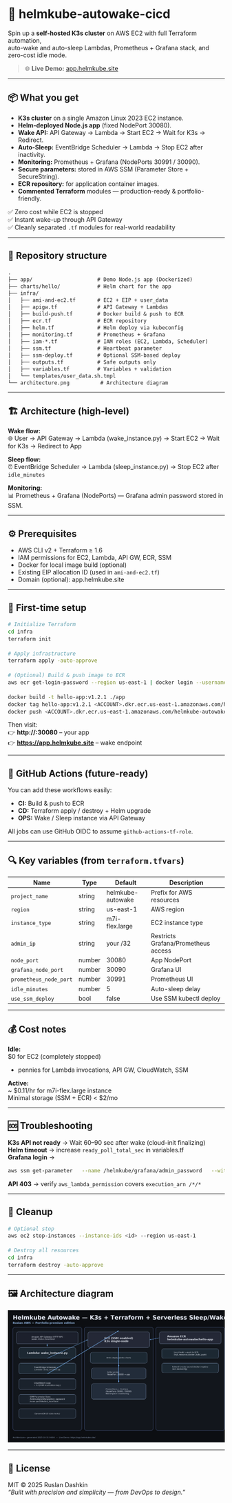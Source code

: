 # 🚀 helmkube-autowake-cicd

Spin up a **self-hosted K3s cluster** on AWS EC2 with full Terraform automation,  
auto-wake and auto-sleep Lambdas, Prometheus + Grafana stack, and zero-cost idle mode.  

> 🌐 **Live Demo:** [app.helmkube.site](https://app.helmkube.site)

---

## 📦 What you get

- **K3s cluster** on a single Amazon Linux 2023 EC2 instance.  
- **Helm-deployed Node.js app** (fixed NodePort 30080).  
- **Wake API:** API Gateway → Lambda → Start EC2 → Wait for K3s → Redirect.  
- **Auto-Sleep:** EventBridge Scheduler → Lambda → Stop EC2 after inactivity.  
- **Monitoring:** Prometheus + Grafana (NodePorts 30991 / 30090).  
- **Secure parameters:** stored in AWS SSM (Parameter Store + SecureString).  
- **ECR repository:** for application container images.  
- **Commented Terraform** modules — production-ready & portfolio-friendly.

✅ Zero cost while EC2 is stopped  
✅ Instant wake-up through API Gateway  
✅ Cleanly separated `.tf` modules for real-world readability  

---

## 🧭 Repository structure
```
.
├── app/                     # Demo Node.js app (Dockerized)
├── charts/hello/            # Helm chart for the app
├── infra/
│   ├── ami-and-ec2.tf       # EC2 + EIP + user_data
│   ├── apigw.tf             # API Gateway + Lambdas
│   ├── build-push.tf        # Docker build & push to ECR
│   ├── ecr.tf               # ECR repository
│   ├── helm.tf              # Helm deploy via kubeconfig
│   ├── monitoring.tf        # Prometheus + Grafana
│   ├── iam-*.tf             # IAM roles (EC2, Lambda, Scheduler)
│   ├── ssm.tf               # Heartbeat parameter
│   ├── ssm-deploy.tf        # Optional SSM-based deploy
│   ├── outputs.tf           # Safe outputs only
│   ├── variables.tf         # Variables + validation
│   └── templates/user_data.sh.tmpl
└── architecture.png          # Architecture diagram
```

---

## 🏗️ Architecture (high-level)

**Wake flow:**  
🌐 User → API Gateway → Lambda (wake_instance.py) → Start EC2 → Wait for K3s → Redirect to App  

**Sleep flow:**  
⏰ EventBridge Scheduler → Lambda (sleep_instance.py) → Stop EC2 after `idle_minutes`  

**Monitoring:**  
📊 Prometheus + Grafana (NodePorts) — Grafana admin password stored in SSM.  

---

## ⚙️ Prerequisites
- AWS CLI v2 + Terraform ≥ 1.6  
- IAM permissions for EC2, Lambda, API GW, ECR, SSM  
- Docker for local image build (optional)  
- Existing EIP allocation ID (used in `ami-and-ec2.tf`)  
- Domain (optional): app.helmkube.site  

---

## 🔧 First-time setup

```bash
# Initialize Terraform
cd infra
terraform init

# Apply infrastructure
terraform apply -auto-approve

# (Optional) Build & push image to ECR
aws ecr get-login-password --region us-east-1 | docker login --username AWS --password-stdin <ACCOUNT>.dkr.ecr.us-east-1.amazonaws.com

docker build -t hello-app:v1.2.1 ./app
docker tag hello-app:v1.2.1 <ACCOUNT>.dkr.ecr.us-east-1.amazonaws.com/helmkube-autowake/hello-app:v1.2.1
docker push <ACCOUNT>.dkr.ecr.us-east-1.amazonaws.com/helmkube-autowake/hello-app:v1.2.1
```

Then visit:  
👉 **http://<ec2-dns>:30080** – your app  
👉 **https://app.helmkube.site** – wake endpoint  

---

## 🤖 GitHub Actions (future-ready)
You can add these workflows easily:

- **CI:** Build & push to ECR  
- **CD:** Terraform apply / destroy + Helm upgrade  
- **OPS:** Wake / Sleep instance via API Gateway  

All jobs can use GitHub OIDC to assume `github-actions-tf-role`.

---

## 🔍 Key variables (from `terraform.tfvars`)

| Name | Type | Default | Description |
|------|------|----------|-------------|
| `project_name` | string | helmkube-autowake | Prefix for AWS resources |
| `region` | string | us-east-1 | AWS region |
| `instance_type` | string | m7i-flex.large | EC2 instance type |
| `admin_ip` | string | your /32 | Restricts Grafana/Prometheus access |
| `node_port` | number | 30080 | App NodePort |
| `grafana_node_port` | number | 30090 | Grafana UI |
| `prometheus_node_port` | number | 30991 | Prometheus UI |
| `idle_minutes` | number | 5 | Auto-sleep delay |
| `use_ssm_deploy` | bool | false | Use SSM kubectl deploy |

---

## 💰 Cost notes
**Idle:**  
  $0 for EC2 (completely stopped)  
  + pennies for Lambda invocations, API GW, CloudWatch, SSM  

**Active:**  
  ~ $0.11/hr for m7i-flex.large instance  
  Minimal storage (SSM + ECR) < $2/mo  

---

## 🆘 Troubleshooting

**K3s API not ready** → Wait 60–90 sec after wake (cloud-init finalizing)  
**Helm timeout** → increase `ready_poll_total_sec` in variables.tf  
**Grafana login** →  
```bash
aws ssm get-parameter   --name /helmkube/grafana/admin_password   --with-decryption
```
**API 403** → verify `aws_lambda_permission` covers `execution_arn /*/*`

---

## 🧹 Cleanup

```bash
# Optional stop
aws ec2 stop-instances --instance-ids <id> --region us-east-1

# Destroy all resources
cd infra
terraform destroy -auto-approve
```

---

## 🖼️ Architecture diagram

![Architecture](./architecture.png)

---

## 📝 License
MIT © 2025 Ruslan Dashkin  
_“Built with precision and simplicity — from DevOps to design.”_

